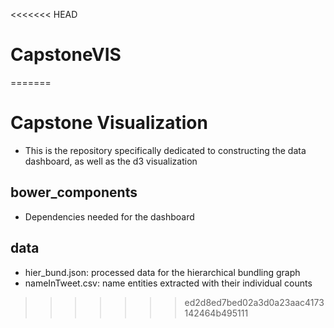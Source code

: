 <<<<<<< HEAD
# CapstoneVIS
=======
# Capstone Visualization
- This is the repository specifically dedicated to constructing the data dashboard, as well as the d3 visualization

## bower_components
- Dependencies needed for the dashboard

## data
- hier_bund.json: processed data for the hierarchical bundling graph
- nameInTweet.csv: name entities extracted with their individual counts


>>>>>>> ed2d8ed7bed02a3d0a23aac4173142464b495111

